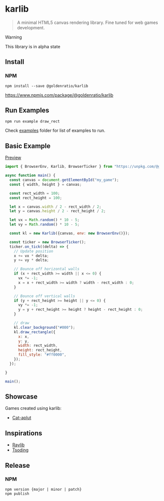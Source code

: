 # karlib

> A minimal HTML5 canvas rendering library. Fine tuned for web games development.


> [!WARNING]
> This library is in alpha state

## Install

### NPM

```console
npm install --save @goldenratio/karlib
```

https://www.npmjs.com/package/@goldenratio/karlib

## Run Examples

```console
npm run example draw_rect
```
Check [examples](./examples) folder for list of examples to run.

## Basic Example

[Preview](https://codepen.io/kuuuurija/pen/myeZLyK)

```js
import { BrowserEnv, Karlib, BrowserTicker } from "https://unpkg.com/@goldenratio/karlib@latest/target/karlib.min.js";

async function main() {
  const canvas = document.getElementById("my_game");
  const { width, height } = canvas;

  const rect_width = 100;
  const rect_height = 100;

  let x = canvas.width / 2 - rect_width / 2;
  let y = canvas.height / 2 - rect_height / 2;

  let vx = Math.random() * 10 - 5;
  let vy = Math.random() * 10 - 5;

  const kl = new Karlib({canvas, env: new BrowserEnv()});

  const ticker = new BrowserTicker();
  ticker.on_tick((delta) => {
    // Update position
    x += vx * delta;
    y += vy * delta;

    // Bounce off horizontal walls
    if (x + rect_width >= width || x <= 0) {
      vx *= -1;
      x = x + rect_width >= width ? width - rect_width : 0;
    }

    // Bounce off vertical walls
    if (y + rect_height >= height || y <= 0) {
      vy *= -1;
      y = y + rect_height >= height ? height - rect_height : 0;
    }

    // draw
    kl.clear_background("#000");
    kl.draw_rectangle({
      x: x,
      y: y,
      width: rect_width,
      height: rect_height,
      fill_style: "#ff0000",
    });
  });

}

main();
```

## Showcase

Games created using karlib:

- [Cat-aplut](https://labrat.mobi/games/catapult/)

## Inspirations

- [Raylib](https://www.raylib.com/)
- [Tsoding](https://www.youtube.com/watch?v=maSIQg8IFRI)

## Release

### NPM
```
npm version {major | minor | patch}
npm publish
```
